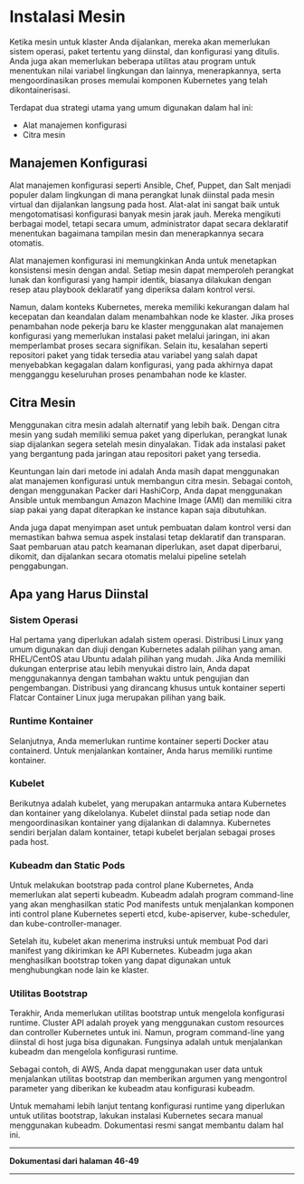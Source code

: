 # Instalasi Mesin

Ketika mesin untuk klaster Anda dijalankan, mereka akan memerlukan sistem operasi, paket tertentu yang diinstal, dan konfigurasi yang ditulis. Anda juga akan memerlukan beberapa utilitas atau program untuk menentukan nilai variabel lingkungan dan lainnya, menerapkannya, serta mengoordinasikan proses memulai komponen Kubernetes yang telah dikontainerisasi.

Terdapat dua strategi utama yang umum digunakan dalam hal ini:
- Alat manajemen konfigurasi
- Citra mesin

## Manajemen Konfigurasi

Alat manajemen konfigurasi seperti Ansible, Chef, Puppet, dan Salt menjadi populer dalam lingkungan di mana perangkat lunak diinstal pada mesin virtual dan dijalankan langsung pada host. Alat-alat ini sangat baik untuk mengotomatisasi konfigurasi banyak mesin jarak jauh. Mereka mengikuti berbagai model, tetapi secara umum, administrator dapat secara deklaratif menentukan bagaimana tampilan mesin dan menerapkannya secara otomatis.

Alat manajemen konfigurasi ini memungkinkan Anda untuk menetapkan konsistensi mesin dengan andal. Setiap mesin dapat memperoleh perangkat lunak dan konfigurasi yang hampir identik, biasanya dilakukan dengan resep atau playbook deklaratif yang diperiksa dalam kontrol versi.

Namun, dalam konteks Kubernetes, mereka memiliki kekurangan dalam hal kecepatan dan keandalan dalam menambahkan node ke klaster. Jika proses penambahan node pekerja baru ke klaster menggunakan alat manajemen konfigurasi yang memerlukan instalasi paket melalui jaringan, ini akan memperlambat proses secara signifikan. Selain itu, kesalahan seperti repositori paket yang tidak tersedia atau variabel yang salah dapat menyebabkan kegagalan dalam konfigurasi, yang pada akhirnya dapat mengganggu keseluruhan proses penambahan node ke klaster.

## Citra Mesin

Menggunakan citra mesin adalah alternatif yang lebih baik. Dengan citra mesin yang sudah memiliki semua paket yang diperlukan, perangkat lunak siap dijalankan segera setelah mesin dinyalakan. Tidak ada instalasi paket yang bergantung pada jaringan atau repositori paket yang tersedia.

Keuntungan lain dari metode ini adalah Anda masih dapat menggunakan alat manajemen konfigurasi untuk membangun citra mesin. Sebagai contoh, dengan menggunakan Packer dari HashiCorp, Anda dapat menggunakan Ansible untuk membangun Amazon Machine Image (AMI) dan memiliki citra siap pakai yang dapat diterapkan ke instance kapan saja dibutuhkan.

Anda juga dapat menyimpan aset untuk pembuatan dalam kontrol versi dan memastikan bahwa semua aspek instalasi tetap deklaratif dan transparan. Saat pembaruan atau patch keamanan diperlukan, aset dapat diperbarui, dikomit, dan dijalankan secara otomatis melalui pipeline setelah penggabungan.

## Apa yang Harus Diinstal

### Sistem Operasi

Hal pertama yang diperlukan adalah sistem operasi. Distribusi Linux yang umum digunakan dan diuji dengan Kubernetes adalah pilihan yang aman. RHEL/CentOS atau Ubuntu adalah pilihan yang mudah. Jika Anda memiliki dukungan enterprise atau lebih menyukai distro lain, Anda dapat menggunakannya dengan tambahan waktu untuk pengujian dan pengembangan. Distribusi yang dirancang khusus untuk kontainer seperti Flatcar Container Linux juga merupakan pilihan yang baik.

### Runtime Kontainer

Selanjutnya, Anda memerlukan runtime kontainer seperti Docker atau containerd. Untuk menjalankan kontainer, Anda harus memiliki runtime kontainer.

### Kubelet

Berikutnya adalah kubelet, yang merupakan antarmuka antara Kubernetes dan kontainer yang dikelolanya. Kubelet diinstal pada setiap node dan mengoordinasikan kontainer yang dijalankan di dalamnya. Kubernetes sendiri berjalan dalam kontainer, tetapi kubelet berjalan sebagai proses pada host.

### Kubeadm dan Static Pods

Untuk melakukan bootstrap pada control plane Kubernetes, Anda memerlukan alat seperti kubeadm. Kubeadm adalah program command-line yang akan menghasilkan static Pod manifests untuk menjalankan komponen inti control plane Kubernetes seperti etcd, kube-apiserver, kube-scheduler, dan kube-controller-manager.

Setelah itu, kubelet akan menerima instruksi untuk membuat Pod dari manifest yang dikirimkan ke API Kubernetes. Kubeadm juga akan menghasilkan bootstrap token yang dapat digunakan untuk menghubungkan node lain ke klaster.

### Utilitas Bootstrap

Terakhir, Anda memerlukan utilitas bootstrap untuk mengelola konfigurasi runtime. Cluster API adalah proyek yang menggunakan custom resources dan controller Kubernetes untuk ini. Namun, program command-line yang diinstal di host juga bisa digunakan. Fungsinya adalah untuk menjalankan kubeadm dan mengelola konfigurasi runtime.

Sebagai contoh, di AWS, Anda dapat menggunakan user data untuk menjalankan utilitas bootstrap dan memberikan argumen yang mengontrol parameter yang diberikan ke kubeadm atau konfigurasi kubeadm.

Untuk memahami lebih lanjut tentang konfigurasi runtime yang diperlukan untuk utilitas bootstrap, lakukan instalasi Kubernetes secara manual menggunakan kubeadm. Dokumentasi resmi sangat membantu dalam hal ini.

---

**Dokumentasi dari halaman 46-49**

---
